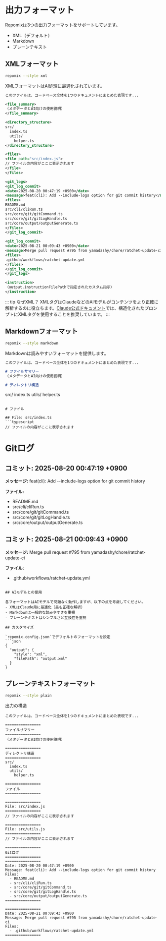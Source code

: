# 出力フォーマット

Repomixは3つの出力フォーマットをサポートしています。
- XML（デフォルト）
- Markdown
- プレーンテキスト

## XMLフォーマット

```bash
repomix --style xml
```

XMLフォーマットはAI処理に最適化されています。

```xml
このファイルは、コードベース全体を1つのドキュメントにまとめた表現です...

<file_summary>
（メタデータとAI向けの使用説明）
</file_summary>

<directory_structure>
src/
  index.ts
  utils/
    helper.ts
</directory_structure>

<files>
<file path="src/index.js">
// ファイルの内容がここに表示されます
</file>
</files>

<git_logs>
<git_log_commit>
<date>2025-08-20 00:47:19 +0900</date>
<message>feat(cli): Add --include-logs option for git commit history</message>
<files>
README.md
src/cli/cliRun.ts
src/core/git/gitCommand.ts
src/core/git/gitLogHandle.ts
src/core/output/outputGenerate.ts
</files>
</git_log_commit>

<git_log_commit>
<date>2025-08-21 00:09:43 +0900</date>
<message>Merge pull request #795 from yamadashy/chore/ratchet-update-ci</message>
<files>
.github/workflows/ratchet-update.yml
</files>
</git_log_commit>
</git_logs>

<instruction>
（output.instructionFilePathで指定されたカスタム指示）
</instruction>
```

::: tip なぜXML？
XMLタグはClaudeなどのAIモデルがコンテンツをより正確に解析するのに役立ちます。[Claude公式ドキュメント](https://docs.anthropic.com/en/docs/build-with-claude/prompt-engineering/use-xml-tags)では、構造化されたプロンプトにXMLタグを使用することを推奨しています。
:::

## Markdownフォーマット

```bash
repomix --style markdown
```

Markdownは読みやすいフォーマットを提供します。

```markdown
このファイルは、コードベース全体を1つのドキュメントにまとめた表現です...

# ファイルサマリー
（メタデータとAI向けの使用説明）

# ディレクトリ構造
```
src/
index.ts
utils/
helper.ts
```

# ファイル

## File: src/index.ts
```typescript
// ファイルの内容がここに表示されます
```

# Gitログ

## コミット: 2025-08-20 00:47:19 +0900
**メッセージ:** feat(cli): Add --include-logs option for git commit history

**ファイル:**
- README.md
- src/cli/cliRun.ts
- src/core/git/gitCommand.ts
- src/core/git/gitLogHandle.ts
- src/core/output/outputGenerate.ts

## コミット: 2025-08-21 00:09:43 +0900
**メッセージ:** Merge pull request #795 from yamadashy/chore/ratchet-update-ci

**ファイル:**
- .github/workflows/ratchet-update.yml
```

## AIモデルとの使用

各フォーマットはAIモデルで問題なく動作しますが、以下の点を考慮してください。
- XMLはClaude用に最適化（最も正確な解析）
- Markdownは一般的な読みやすさを重視
- プレーンテキストはシンプルさと互換性を重視

## カスタマイズ

`repomix.config.json`でデフォルトのフォーマットを設定
```json
{
  "output": {
    "style": "xml",
    "filePath": "output.xml"
  }
}
```

## プレーンテキストフォーマット

```bash
repomix --style plain
```

出力の構造
```text
このファイルは、コードベース全体を1つのドキュメントにまとめた表現です...

================
ファイルサマリー
================
（メタデータとAI向けの使用説明）

================
ディレクトリ構造
================
src/
  index.ts
  utils/
    helper.ts

================
ファイル
================

================
File: src/index.js
================
// ファイルの内容がここに表示されます

================
File: src/utils.js
================
// ファイルの内容がここに表示されます

================
Gitログ
================
================
Date: 2025-08-20 00:47:19 +0900
Message: feat(cli): Add --include-logs option for git commit history
Files:
  - README.md
  - src/cli/cliRun.ts
  - src/core/git/gitCommand.ts
  - src/core/git/gitLogHandle.ts
  - src/core/output/outputGenerate.ts
================

================
Date: 2025-08-21 00:09:43 +0900
Message: Merge pull request #795 from yamadashy/chore/ratchet-update-ci
Files:
  - .github/workflows/ratchet-update.yml
================
```
